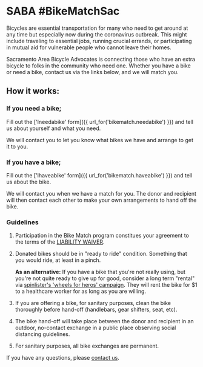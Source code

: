 # SABA #BikeMatchSac

Bicycles are essential transportation for many who need to get around at any time but especially 
now during the coronavirus outbreak. This might include traveling to essential jobs, running crucial 
errands, or participating in mutual aid for vulnerable people who cannot leave their homes.  

Sacramento Area Bicycle Advocates is connecting those who have an extra bicycle to folks in the community
who need one. Whether you have a bike or need a bike, contact us via the links below, and we will match you.
 
## How it works:
### If you need a bike;
Fill out the ['Ineedabike' form]({{ url_for('bikematch.needabike') }}) and tell us about yourself
and what you need.

We will contact you to let you know what bikes we have and arrange to get it to you.

### If you have a bike;
Fill out the ['Ihaveabike' form]({{ url_for('bikematch.haveabike') }}) and tell us about the bike.

We will contact you when we have a match for you. The donor and recipient will then contact each other
to make your own arrangements to hand off the bike.

### Guidelines
1. Participation in the Bike Match program constitues your agreement to the terms of the
[LIABILITY WAIVER](/static/saba_bike_match_liability_waiver.pdf).
1. Donated bikes should be in "ready to ride" condition. Something that you would ride, at least in a
pinch.

    **As an alternative:** If you have a bike that you're not really using, but you're not quite ready to give up for
    good, consider a long term "rental" via [spinlister's 'wheels for heros' campaign](https://www.spinlister.com/blog/wheelsforheroes/).
    They will rent the bike for $1 to a healthcare worker for as long as you are willing.

2. If you are offering a bike, for sanitary purposes, clean the bike thoroughly before hand-off 
(handlebars, gear shifters, seat, etc).
3. The bike hand-off will take place between the donor and recipient in an outdoor, 
no-contact exchange in a public place observing social distancing guidelines.
5. For sanitary purposes, all bike exchanges are permanent.

If you have any questions, please [contact us](/contact/).
